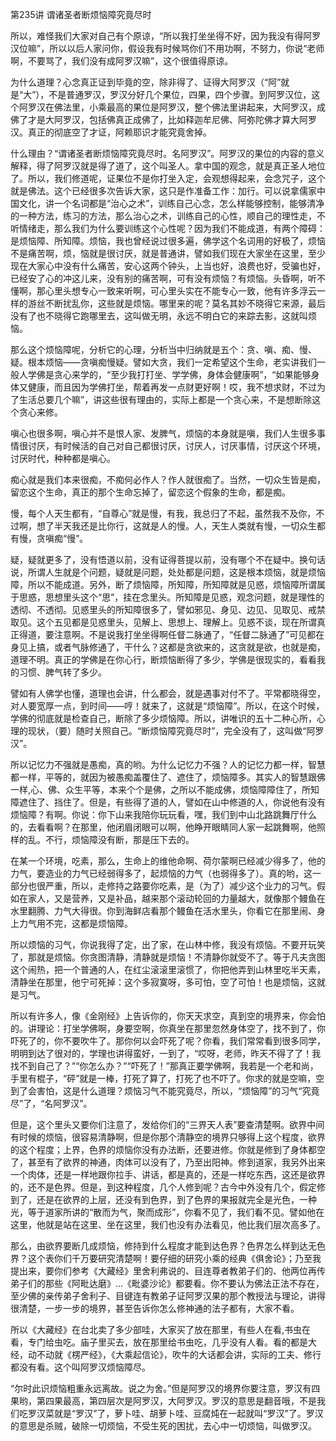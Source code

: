 第235讲 谓诸圣者断烦恼障究竟尽时

所以，难怪我们大家对自己有个原谅，“所以我打坐坐得不好，因为我没有得阿罗汉位嘛”，所以以后人家问你，假设我有时候骂你们不用功啊，不努力，你说“老师啊，不要骂了，我们没有成阿罗汉嘛”，这个很值得原谅。

为什么道理？心念真正证到毕竟的空，除非得了、证得大阿罗汉（“阿”就是“大”），不是普通罗汉，罗汉分好几个果位，四果，四个步骤。到阿罗汉位，这个阿罗汉在佛法里，小乘最高的果位是阿罗汉，整个佛法里讲起来，大阿罗汉，成佛了才是大阿罗汉，包括佛真正成佛了，比如释迦牟尼佛、阿弥陀佛才算大阿罗汉。真正的彻底空了才证，阿赖耶识才能究竟舍掉。

什么理由？“谓诸圣者断烦恼障究竟尽时。名阿罗汉”。阿罗汉的果位的内容的意义解释，得了阿罗汉就是得了道了，这个叫圣人。拿中国的观念，就是真正圣人地位了。所以，我们修道呢，证果位不是你打坐入定，会观想得起来，会念咒子，这个就是佛法。这个已经很多次告诉大家，这只是作准备工作：加行。可以说拿儒家中国文化，讲一个名词都是“治心之术”，训练自己心念，怎么样能够控制，能够清净的一种方法，练习的方法，那么治心之术，训练自己的心性，顺自己的理性走，不听情绪走，那么我们为什么要训练这个心性呢？因为我们不能成道，有两个障碍：是烦恼障、所知障。烦恼，我也曾经说过很多遍，佛学这个名词用的好极了，烦恼不是痛苦啊，烦，恼就是很讨厌，就是普通讲，譬如我们现在大家坐在这里，至少现在大家心中没有什么痛苦，安心这两个钟头，上当也好，浪费也好，受骗也好，已经安了心的冲这儿来，没有别的痛苦啊，可有没有烦恼？有烦恼。头昏啊，听不懂啊，那心里头想专心一致来听啊，可心里头实在不能专心一致，他有许多浮云一样的游丝不断扰乱你，这些就是烦恼。哪里来的呢？莫名其妙不晓得它来源，最后没有了也不晓得它跑哪里去，这叫做无明，永远不明白它的来踪去影，这就叫烦恼。

那么这个烦恼障呢，分析它的心理，分析当中归纳就是五个：贪、嗔、痴、慢、疑。根本烦恼——贪嗔痴慢疑。譬如大贪，我们一定希望这个生命，老实讲我们一般人学佛是贪心来学的，“至少我打打坐、学学佛，身体会健康啊”，“如果能够身体又健康，而且因为学佛打坐，帮着再发一点财更好啊！哎，我不想求财，不过为了生活总要几个嘛”，讲这些很有理由的，实际上都是一个贪心来，不是想断除这个贪心来修。

嗔心也很多啊，嗔心并不是恨人家、发脾气，烦恼的本身就是嗔，我们人生很多事情很讨厌，有时候活的自己对自己都很讨厌，讨厌人，讨厌事情，讨厌这个环境，讨厌时代，种种都是嗔心。

痴心就是我们本来很痴，不痴何必作人？作人就很痴了。当然，一切众生皆是痴，留恋这个生命，真正的那个生命忘掉了，留恋这个假象的生命，都是痴。

慢，每个人天生都有，“自尊心”就是慢，有我，我总归了不起，虽然我不及你，不过啊，想了半天我还是比你行，这就是人的慢。人，天生人类就有慢，一切众生都有慢，贪嗔痴“慢”。

疑，疑就更多了，没有悟道以前，没有证得菩提以前，没有哪个不在疑中。换句话说，所谓人生就是个问题，疑就是问题，处处都是问题，这是根本烦恼，就是烦恼障，所以不能成道。另外，断了烦恼障，所知障，所知障就是见惑，烦恼障所谓属于思惑，思想里头这个“思”，挂在念里头。所知障是见惑，观念问题，就是理性的透彻、不透彻。见惑里头的所知障很多了，譬如邪见、身见、边见、见取见、戒禁取见。这个五见都是见惑里头，见解上、思想上、理解上。见惑不谈，现在所谓真正得道，要注意啊。不是说我打坐坐得啊任督二脉通了，“任督二脉通了”可见都在身见上搞，或者气脉修通了，干什么？这都是贪欲来的，这贪就是欲，也就是痴，道理不明。真正的学佛是在你心行，断烦恼断得了多少，学佛是很现实的，看看我的习惯、脾气转了多少。

譬如有人佛学也懂，道理也会讲，什么都会，就是遇事对付不了。平常都晓得空，对人要宽厚一点，到时间——哼！就来了，这就是“烦恼障”。所以，在这个时候，学佛的彻底就是检查自己，断除了多少烦恼障。所以，讲唯识的五十二种心所，心理的现状，（要）随时关照自己。“断烦恼障究竟尽时”，完全没有了，这叫做“阿罗汉”。

所以记忆力不强就是愚痴，真的哟。为什么记忆力不强？人的记忆力都一样，智慧都一样，平等的，就因为被愚痴盖覆住了、遮住了，烦恼障多。其实人的智慧跟佛一样,心、佛、众生平等，本来个个是佛，之所以不能成佛，烦恼障障住了，所知障遮住了、挡住了。但是，有些得了道的人，譬如在山中修道的人，你说他有没有烦恼障？有啊。你说：你下山来我陪你玩玩看，嘿，我们到中山北路跳舞厅什么的，去看看啊？在那里，他闭眉闭眼可以啊，他睁开眼睛同人家一起跳舞啊，他照样的乱。不行，烦恼障没有断，那是压下去的。

在某一个环境，吃素，那么，生命上的维他命啊、荷尔蒙啊已经减少得多了，他的力气，要造业的力气已经弱得多了，起烦恼的力气（也弱得多了）。真的哟，这一部分也很严重，所以，走修持之路要你吃素，是（为了）减少这个业力的习气。假如在家人，又是营养，又是补品，越来那个滚动轮回的力量越大，就像那个鳗鱼在水里翻腾、力气大得很。你到海鲜店看那个鳗鱼在活水里头，你看它在那里闹、身上力气用不完，这都是烦恼障。

所以烦恼的习气，你说我得了定，出了家，在山林中修，我没有烦恼。不要开玩笑了，那就是烦恼。你贪图清静，清静就是烦恼！不清静你就受不了。等于凡夫贪图这个闹热，把一个普通的人，在红尘滚滚里滚惯了，你把他弄到山林里吃半天素，清静坐在那里，他宁可死掉：这个多寂寞呀，多可怕，空了可怕！也是烦恼，这就是习气。

所以有许多人，像《金刚经》上告诉你的，你天天求空，真到空的境界来，你会怕的。讲理论：打坐学佛啊，身要空啊，你真坐在那里忽然身体空了，找不到了，你吓死了的，你不要吹牛了。那你何以会吓死了呢？你看，我们常常看到很多同学，明明到达了很对的，学理也讲得蛮好，一到了，“哎呀，老师，昨天不得了了！我找不到自己了？”“你怎么办？”“吓死了！”那真正要学佛啊，我若是一个老和尚，手里有棍子，“砰”就是一棒，打死了算了，打死了也不吓了。你求的就是空嘛，空到了会害怕，这是什么道理？烦恼习气不能究竟尽，所以，“烦恼障”的习气“究竟尽”了，“名阿罗汉”。

但是，这个里头又要你们注意了，发给你们的“三界天人表”要查清楚啊。欲界中间有时候的烦恼，很容易清静啊，但是你那个清静空的境界只够得上这个程度，欲界的这个程度；上界，色界的烦恼你没有办法断，还要进修。你就是修到了身体都空了，甚至有了欲界的神通，肉体可以没有了，乃至出阳神。修到道家，我另外出来一个肉体，还是一样地跟你拉手、讲话，都是真的，还是一样吃东西，这还是欲界的，还不是色界。但是，到这种程度，几个人修到呢？古今中外没有几个，假定修到了，还是在欲界的上层，还没有到色界，到了色界的果报就完全是光色，一种光，等于道家所讲的“散而为气，聚而成形”，你看不见了，我们看不见。譬如他在这里，他就是站在这里、坐在这里，我们也没有办法看见，他比我们层次高多了。

那么，由欲界要断几成烦恼，修持到什么程度才能到达色界？色界怎么样到达无色界？这个表你们千万要研究清楚啊！要仔细的研究小乘的经典《俱舍论》；乃至我提出来，要你们参考《大藏经》里舍利弗说的、目连尊者教弟子们的、他两位再传弟子们的那些《阿毗达磨》…《毗婆沙论》都要看。你不要认为佛法正法不存在，至少佛的亲传弟子舍利子、目键连有教弟子证阿罗汉果的那个教授法与理论，讲得很清楚，一步一步的境界，甚至告诉你怎么修神通的法子都有，大家不看。

所以《大藏经》在台北卖了多少部哇，大家买了放在那里，有些人在看,书虫在看，专门给虫吃。庙子里买去，放在那里给书虫吃，几乎没有人看。看的都是大经，动不动就《楞严经》，《大乘起信论》，吹牛的大话都会讲，实际的工夫、修行都没有看。这个叫阿罗汉烦恼障尽。

“尔时此识烦恼粗重永远离故。说之为舍。”但是阿罗汉的境界你要注意，罗汉有四果哟，第四果最高，第四层次是阿罗汉，大阿罗汉。罗汉的意思是翻音哦，不是我们吃罗汉菜就是“罗汉”了，萝卜哇、胡萝卜哇、豆腐炖在一起就叫“罗汉”了。罗汉的意思是杀贼，破除一切烦恼，不受生死的困扰，去心中一切烦恼，叫做罗汉。


